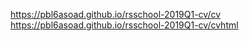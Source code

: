 https://pbl6asoad.github.io/rsschool-2019Q1-cv/cv
https://pbl6asoad.github.io/rsschool-2019Q1-cv/cvhtml
